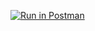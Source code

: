[![Run in Postman](https://run.pstmn.io/button.svg)](https://app.getpostman.com/run-collection/dae921c2076893b36d88)
<div id="swagger-ui"></div>
<style> .swagger-ui .scheme-container, .swagger-ui .topbar { display: none !important; } </style>
<link rel="stylesheet" type="text/css" href="https://cdnjs.cloudflare.com/ajax/libs/swagger-ui/3.27.0/swagger-ui.css">
<script src="../../assets/swagger-ui-bundle.js"></script>
<!-- <script src="../../assets/swagger-ui.min.js"></script> -->
<script src="../../assets/swagger-ui-standalone-preset.js"></script>
<script>
window.onload = function() {
  // Begin Swagger UI call region
  const ui = SwaggerUIBundle({
    url: "../../microservices-yaml/detail.yml ",
    dom_id: '#swagger-ui',
    deepLinking: true,
    presets: [
      SwaggerUIBundle.presets.apis,
      SwaggerUIStandalonePreset
    ],
    layout: "StandaloneLayout"
  })
  window.ui = ui
}
</script>